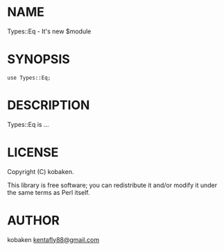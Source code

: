 
# NAME

Types::Eq - It's new $module

# SYNOPSIS

    use Types::Eq;

# DESCRIPTION

Types::Eq is ...

# LICENSE

Copyright (C) kobaken.

This library is free software; you can redistribute it and/or modify
it under the same terms as Perl itself.

# AUTHOR

kobaken <kentafly88@gmail.com>
